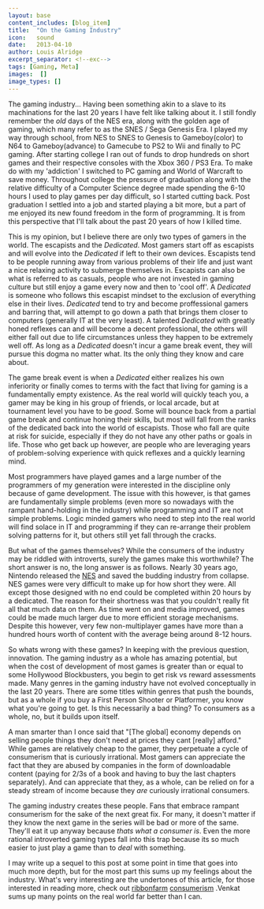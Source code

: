 ```yaml
---
layout: base
content_includes: [blog_item]
title:  "On the Gaming Industry"
icon:   sound
date:   2013-04-10
author: Louis Alridge
excerpt_separator: <!--exc-->
tags: [Gaming, Meta]
images:  []
image_types: []
---
```


The gaming industry... Having been something akin to a slave to its machinations for the last 20 years I have felt like talking<!--exc--> about it. I still fondly remember the _old_ days of the NES era, along with the golden age of gaming, which many refer to as the SNES / Sega Genesis Era. I played my way through school, from NES to SNES to Genesis to Gameboy(color) to N64 to Gameboy(advance)  to Gamecube to PS2 to Wii and finally to PC gaming. After starting college I ran out of funds to drop hundreds on short games and their respective consoles with the Xbox 360 / PS3 Era. To make do with my 'addiction' I switched to PC gaming and World of Warcraft to save money. Throughout college the pressure of graduation along with the relative difficulty of a Computer Science degree made spending the 6-10 hours I used to play games per day difficult, so I started cutting back. Post graduation I settled into a job and started playing a bit more, but a part of me enjoyed its new found freedom in the form of programming. It is from this perspective that I'll talk about the past 20 years of how I killed time.

This is my opinion, but I believe there are only two types of gamers in the world. The escapists and the _Dedicated_. Most gamers start off as escapists and will evolve into the _Dedicated_ if left to their own devices. Escapists tend to be people running away from various problems of their life and just want a nice relaxing activity to submerge themselves in. Escapists can also be what is referred to as casuals, people who are not invested in gaming culture but still enjoy a game every now and then to 'cool off'. A _Dedicated_ is someone who follows this escapist mindset to the exclusion of everything else in their lives. _Dedicated_ tend to try and become proffessional gamers and barring that, will attempt to go down a path that brings them closer to computers (generally IT at the very least). A talented _Dedicated_ with greatly honed reflexes can and will become a decent professional, the others will either fall out due to life circumstances unless they happen to be extremely well off. As long as a _Dedicated_ doesn't incur a game break event, they will pursue this dogma no matter what. Its the only thing they know and care about.

The game break event is when a _Dedicated_ either realizes his own inferiority or finally comes to terms with the fact that living for gaming is a fundamentally empty existence. As the real world will quickly teach you, a gamer may be king in his group of friends, or local arcade, but at tournament level you have to be *good*. Some will bounce back from a partial game break and continue honing their skills, but most will fall from the ranks of the dedicated back into the world of escapists. Those who fall are quite at risk for suicide, especially if they do not have any other paths or goals in life. Those who get back up however, are people who are leveraging years of problem-solving experience with quick reflexes and a quickly learning mind.

Most programmers have played games and a large number of the programmers of my generation were interested in the discipline only because of game development. The issue with this however, is that games are fundamentally simple problems (even more so nowadays with the rampant hand-holding in the industry) while programming and IT are not simple problems. Logic minded gamers who need to step into the real world will find solace in IT and programming if they can re-arrange their problem solving patterns for it, but others still yet fall through the cracks.

But what of the games themselves? While the consumers of the industry may be riddled with introverts, surely the games make this worthwhile? The short answer is no, the long answer is as follows. Nearly 30 years ago, Nintendo released the [NES](https://en.wikipedia.org/wiki/NES) and saved the budding industry from collapse. NES games were very difficult to make up for how short they were. All except those designed with no end could be completed within 20 hours by a dedicated. The reason for their shortness was that you couldn't really fit all that much data on them. As time went on and media improved, games could be made much larger due to more efficient storage mechanisms. Despite this however, very few non-multiplayer games have more than a hundred hours worth of content with the average being around 8-12 hours.

So whats wrong with these games? In keeping with the previous question, innovation. The gaming industry as a whole has amazing potential, but when the cost of development of most games is greater than or equal to some Hollywood Blockbusters, you begin to get risk vs reward assessments made. Many genres in the gaming industry have not evolved conceptually in the last 20 years. There are some titles within genres that push the bounds, but as a whole if you buy a First Person Shooter or Platformer, you know what you're going to get. Is this necessarily a bad thing? To consumers as a whole, no, but it builds upon itself.

A man smarter than I once said that "[The global] economy depends on selling people things they don't need at prices they cant [really] afford." While games are relatively cheap to the gamer, they perpetuate a cycle of consumerism that is curiously irrational. Most gamers can appreciate the fact that they are abused by companies in the form of downloadable content (paying for 2/3s of a book and having to buy the last chapters separately). And can appreciate that they, as a whole, can be relied on for a steady stream of income because they _are_ curiously irrational consumers.

The gaming industry creates these people. Fans that embrace rampant consumerism for the sake of the next great fix. For many, it doesn't matter if they know the next game in the series will be bad or more of the same. They'll eat it up anyway because _thats what a consumer is_. Even the more rational introverted gaming types fall into this trap because its so much easier to just play a game than to *deal* with something.

I may write up a sequel to this post at some point in time that goes into much more depth, but for the most part this sums up my feelings about the industry. What's very interesting are the undertones of this article, for those interested in reading more, check out [ribbonfarm](http://www.ribbonfarm.com/) [consumerism](http://www.ribbonfarm.com/2011/01/06/the-gollum-effect/) .Venkat sums up many points on the real world far better than I can.
